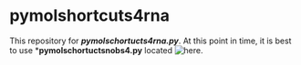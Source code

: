 # pymolshortcuts4rna

This repository for ***pymolschortucts4rna.py***.
At this point in time, it is best to use  ***pymolschortuctsnobs4.py** located ![here](https://github.com/MooersLab/pymolshortcuts).
